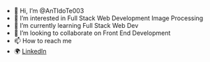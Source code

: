 - 👋 Hi, I’m @AnTIdoTe003
- 👀 I’m interested in Full Stack Web Development Image Processing
- 🌱 I’m currently learning Full Stack Web Dev
- 💞️ I’m looking to collaborate on Front End Development
- 📫 How to reach me 
- 🌍 <a href="https://www.linkedin.com/in/debmalya-biswas-340655209/" target="_blank">LinkedIn</a>
<!---
AnTIdoTe003/AnTIdoTe003 is a ✨ special ✨ repository because its `README.md` (this file) appears on your GitHub profile.
You can click the Preview link to take a look at your changes.
--->
